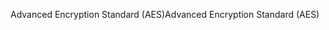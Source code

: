 <span data-ttu-id="ee7ad-101">Advanced Encryption Standard (AES)</span><span class="sxs-lookup"><span data-stu-id="ee7ad-101">Advanced Encryption Standard (AES)</span></span>